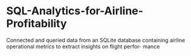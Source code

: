 # SQL-Analytics-for-Airline-Profitability
Connected and queried data from an SQLite database containing airline operational metrics to extract insights on flight perfor- mance
